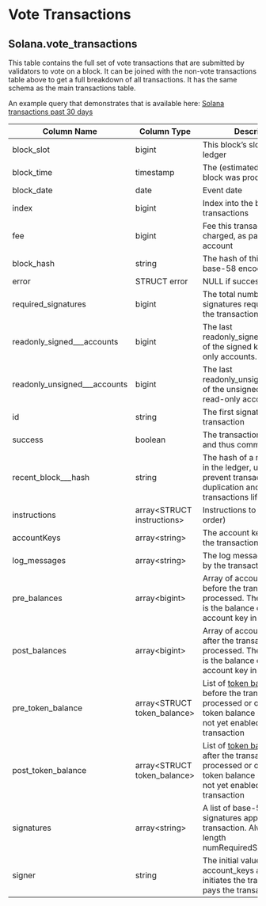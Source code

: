 # Vote Transactions

## Solana.vote\_transactions

This table contains the full set of vote transactions that are submitted by validators to vote on a block. It can be joined with the non-vote transactions table above to get a full breakdown of all transactions. It has the same schema as the main transactions table.

An example query that demonstrates that is available here: [Solana transactions past 30 days](https://dune.xyz/queries/389976/743760)

| Column Name                      | Column Type                   | Description                                                                                                                                                                                                                           |
| -------------------------------- | ----------------------------- | ------------------------------------------------------------------------------------------------------------------------------------------------------------------------------------------------------------------------------------- |
| block\_slot                      | bigint                        | This block’s slot index in the ledger                                                                                                                                                                                                 |
| block\_time                      | timestamp                     | The (estimated) time this block was produced                                                                                                                                                                                          |
| block\_date                      | date                          | Event date                                                                                                                                                                                                                            |
| index                            | bigint                        | Index into the block’s transactions                                                                                                                                                                                                   |
| fee                              | bigint                        | Fee this transaction was charged, as paid by first account                                                                                                                                                                            |
| block\_hash                      | string                        | The hash of this block, base-58 encoded                                                                                                                                                                                               |
| error                            | STRUCT error                  | NULL if success is true.                                                                                                                                                                                                              |
| required\_signatures             | bigint                        | The total number of signatures required to make the transaction valid.                                                                                                                                                                |
| readonly\_signed\_\_\_accounts   | bigint                        | The last readonly\_signed\_accounts of the signed keys are read-only accounts.                                                                                                                                                        |
| readonly\_unsigned\_\_\_accounts | bigint                        | The last readonly\_unsigned\_accounts of the unsigned keys are read-only accounts.                                                                                                                                                    |
| id                               | string                        | The first signature in the transaction                                                                                                                                                                                                |
| success                          | boolean                       | The transaction was valid and thus committed.                                                                                                                                                                                         |
| recent\_block\_\_\_hash          | string                        | The hash of a recent block in the ledger, used to prevent transaction duplication and to give transactions lifetimes                                                                                                                  |
| instructions                     | array\<STRUCT instructions>   | Instructions to execute (in order)                                                                                                                                                                                                    |
| accountKeys                      | array\<string>                | The account keys used in the transaction                                                                                                                                                                                              |
| log\_messages                    | array\<string>                | The log messages emitted by the transaction                                                                                                                                                                                           |
| pre\_balances                    | array\<bigint>                | Array of account balances before the transaction was processed. The i-th balance is the balance of the i-th account key in account\_keys                                                                                              |
| post\_balances                   | array\<bigint>                | Array of account balances after the transaction was processed. The i-th balance is the balance of the i-th account key in account\_keys                                                                                               |
| pre\_token\_balance              | array\<STRUCT token\_balance> | List of [token balances](https://docs.solana.com/developing/clients/jsonrpc-api#token-balances-structure) from before the transaction was processed or omitted if token balance recording was not yet enabled during this transaction |
| post\_token\_balance             | array\<STRUCT token\_balance> | List of [token balances](https://docs.solana.com/developing/clients/jsonrpc-api#token-balances-structure) from after the transaction was processed or omitted if token balance recording was not yet enabled during this transaction  |
| signatures                       | array\<string>                | A list of base-58 encoded signatures applied to the transaction. Always of length numRequiredSignatures                                                                                                                               |
| signer                           | string                        | The initial value from the account\_keys array that initiates the transaction and pays the transaction fee                                                                                                                            |
